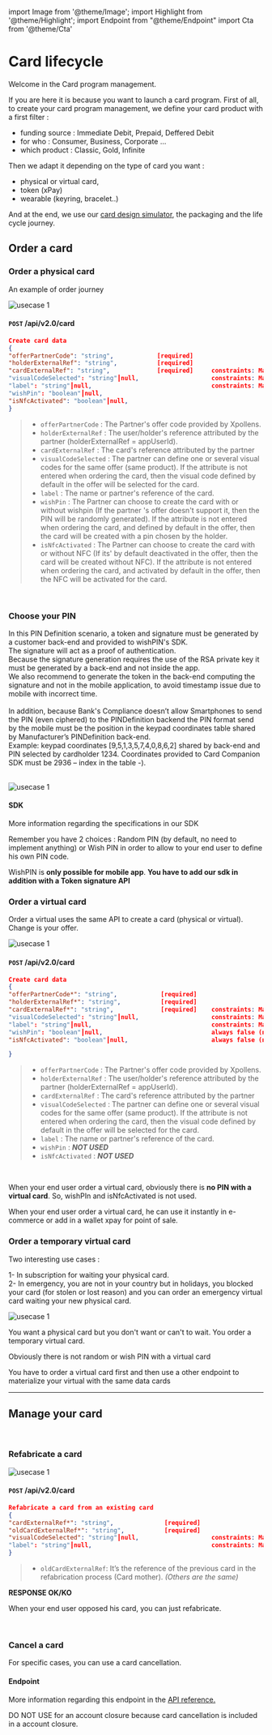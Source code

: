 import Image from '@theme/Image';
import Highlight from '@theme/Highlight';
import Endpoint from "@theme/Endpoint"
import Cta from '@theme/Cta'

# Card lifecycle

Welcome in the Card program management. 

If you are here it is because you want to launch a card program. First of all, to create your card program management, we define your card product with a first filter :

- funding source : Immediate Debit, Prepaid, Deffered Debit
- for who : Consumer, Business, Corporate ...
- which product : Classic, Gold, Infinite

Then we adapt it depending on the type of card you want : 

- physical or virtual card, 
- token (xPay) 
- wearable (keyring, bracelet..)

And at the end, we use our [card design simulator](./your-card), the packaging and the life cycle journey.


## Order a card


### Order a physical card
An example of order journey


<Image src="docs/Card_Order.png" alt="usecase 1"/>


#### ``` POST ``` /api/v2.0/card


```json
Create card data
{
"offerPartnerCode": "string",            [required] 
"holderExternalRef": "string",           [required] 
"cardExternalRef": "string",             [required]     constraints: Max 50 chars 
"visualCodeSelected": "string"┃null,                    constraints: Max 10 chars
"label": "string"┃null,                                 constraints: Max 50 chars 
"wishPin": "boolean"┃null,                              
"isNfcActivated": "boolean"┃null,                        
}
```

> - ``` offerPartnerCode ``` : The Partner's offer code provided by Xpollens. 
> - ``` holderExternalRef ``` : The user/holder's reference attributed by the partner (holderExternalRef = appUserId).
> - ``` cardExternalRef ``` : The card's reference attributed by the partner
> - ``` visualCodeSelected ``` : The partner can define one or several visual codes for the same offer (same product). If the attribute is not entered when ordering the card, then the visual code defined by default in the offer will be selected for the card.
>  - ``` label ``` : The name or partner's reference of the card.
>  - ``` wishPin ``` : The Partner can choose to create the card with or without wishpin (If the partner 's offer doesn't support it, then the PIN will be randomly generated). If the attribute is not entered when ordering the card, and defined by default in the offer, then the card will be created with a pin chosen by the holder.
> - ``` isNfcActivated ```  : The Partner can choose to create the card with or without NFC (If its' by default deactivated in the offer, then the card will be created without NFC). If the attribute is not entered when ordering the card, and activated by default in the offer, then the NFC will be activated for the card.

<br/>

<!--
More information regarding this endpoint in the [API reference](/api/CardFactory)
<Endpoint apiUrl="/v2.0/cardfactory" path="​/api​/v2.0​/card" method="post"/>
<Cta
  context="doc"
  ui="button"
  link="/api/CardFactory#post-/api/v2.0/card"
  label="Try it out"
/>
-->

### Choose your PIN

In this PIN Definition scenario, a token and signature must be generated by a customer back-end and provided to wishPIN's SDK.
<br/>
The signature will act as a proof of authentication.
<br/>
Because the signature generation requires the use of the RSA private key it must be generated by a back-end and not inside the app.
<br/>
We also recommend to generate the token in the back-end computing the signature and not in the mobile application, to avoid timestamp issue due to mobile with incorrect time. 
<br/>
<br/>
In addition, because Bank's Compliance doesn’t allow Smartphones to send the PIN (even ciphered) to the PINDefinition backend the PIN format send by the mobile must be the position in the keypad coordinates table shared by Manufacturer’s PINDefinition back-end.
<br/>
Example: keypad coordinates [9,5,1,3,5,7,4,0,8,6,2] shared by back-end and PIN selected by cardholder 1234.
Coordinates provided to Card Companion SDK must be 2936 – index in the table -). 
<br/>

<br/>

<Image src="docs/PIn_Define.png" alt="usecase 1"/>


#### SDK

<!--
More information regarding this sdk in the [Card Companion SDK](./CardCompanion_SDK.pdf)
-->

More information regarding the specifications in our SDK

<Highlight>
 
 Remember you have 2 choices : Random PIN (by default, no need to implement anything) or Wish PIN in order to allow to your end user to define his own PIN code. 
 
</Highlight>

<Highlight type="caution">
 
 WishPIN is <b class="term">only possible for mobile app</b>. <b class="term">You have to add our sdk in addition with a Token signature API</b>
 
</Highlight>


### Order a virtual card

Order a virtual uses the same API to create a card (physical or virtual). Change is your offer.

<Image src="docs/vCard_Order.png" alt="usecase 1"/>

<br/>

#### ``` POST ``` /api/v2.0/card


```json
Create card data
{
"offerPartnerCode*": "string",            [required] 
"holderExternalRef*": "string",           [required] 
"cardExternalRef*": "string",             [required]    constraints: Max 50 chars 
"visualCodeSelected": "string"┃null,                    constraints: Max 10 chars
"label": "string"┃null,                                 constraints: Max 50 chars 
"wishPin": "boolean"┃null,                              always false (not used)
"isNfcActivated": "boolean"┃null,                       always false (not used)

}
```

> - ``` offerPartnerCode ``` : The Partner's offer code provided by Xpollens. 
> - ``` holderExternalRef ``` : The user/holder's reference attributed by the partner (holderExternalRef = appUserId).
> - ``` cardExternalRef ``` : The card's reference attributed by the partner
> - ``` visualCodeSelected ``` : The partner can define one or several visual codes for the same offer (same product). If the attribute is not entered when ordering the card, then the visual code defined by default in the offer will be selected for the card.
> - ``` label ``` : The name or partner's reference of the card.
> - ``` wishPin ``` : ***NOT USED***
> - ``` isNfcActivated ```  : ***NOT USED***

<br/>

<Highlight type="caution">
 
 When your end user order a virtual card, obviously there is <b class="term">no PIN with a virtual card</b>. So, wishPIn and isNfcActivated is not used.
  
</Highlight>

<Highlight type="tip">
 
 When your end user order a virtual card, he can use it instantly in e-commerce or add in a wallet xpay for point of sale.
 
</Highlight>


### Order a temporary virtual card

Two interesting use cases :  
 
 1- In subscription for waiting your physical card.  
 2- In emergency, you are not in your country but in holidays, you blocked your card (for stolen or lost reason) and you can order an emergency virtual card waiting your new physical card.
 
<Image src="docs/Card_2_Order.png" alt="usecase 1"/>

<Highlight type="tip">
 
You want a physical card but you don't want or can't to wait. You order a temporary virtual card.
 
</Highlight>

<Highlight>
  
 Obviously there is not random or wish PIN with a virtual card

</Highlight>

<Highlight type="caution">
 
 You have to order a virtual card first and then use a other endpoint to materialize your virtual with the same data cards
 
</Highlight>

<!--
#### Endpoint
More information regarding this endpoint in the [API reference](/api/CardFactory)
<Endpoint apiUrl="/v2.0/cardfactory" path="​/api​/v2.0​/card" method="post"/>
-->

---

## Manage your card

<br/>

### Refabricate a card

<Image src="docs/Card_Refabricate.png" alt="usecase 1"/>

#### ``` POST ``` /api/v2.0/card

```json
Refabricate a card from an existing card
{
"cardExternalRef*": "string",              [required]    
"oldCardExternalRef*": "string",           [required] 
"visualCodeSelected": "string"┃null,                    constraints: Max 10 chars
"label": "string"┃null,                                 constraints: Max 50 chars 
}
```
> - ``` oldCardExternalRef ```: It’s the reference of the previous card in the refabrication process (Card mother).
_(Others are the same)_

**RESPONSE OK/KO**

<!--
#### Endpoint
<Endpoint apiUrl="/v2.0/cardfactory" path="/api​/v2.0​/card/refabricate" method="post"/>
-->

<Highlight type="tip">
 
 When your end user opposed his card, you can just refabricate.
 
</Highlight>

<br/>

### Cancel a card

For specific cases, you can use a card cancellation.

#### Endpoint

More information regarding this endpoint in the [API reference.](/api/CardFactory)

<!--
<Endpoint apiUrl="/v2.0/cardfactory" path="/api/v2.0/card/{cardExternalRef}/cancel" method="patch"/>
-->

<Highlight type="caution">
 
 DO NOT USE for an account closure because card cancellation is included in a account closure.
 
</Highlight>


